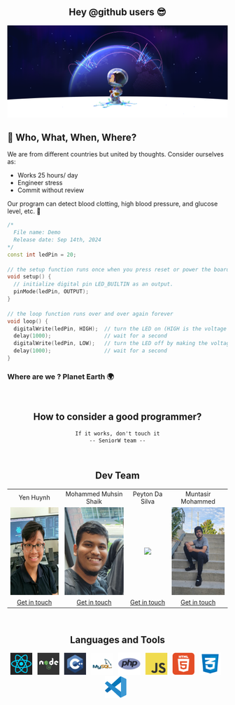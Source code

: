 <h2 align="center">Hey @github users 😎</h2>
<img src="../images/background.png">

## 🤔 Who, What, When, Where?</h2>
We are from different countries but united by thoughts. Consider ourselves as:
- Works 25 hours/ day
- Engineer stress
- Commit without review

Our program can detect blood clotting, high blood pressure, and glucose level, etc. 🐐

```cpp
/*
  File name: Demo
  Release date: Sep 14th, 2024
*/
const int ledPin = 20;

// the setup function runs once when you press reset or power the board
void setup() {
  // initialize digital pin LED_BUILTIN as an output.
  pinMode(ledPin, OUTPUT);
}

// the loop function runs over and over again forever
void loop() {
  digitalWrite(ledPin, HIGH);  // turn the LED on (HIGH is the voltage level)
  delay(1000);                 // wait for a second
  digitalWrite(ledPin, LOW);   // turn the LED off by making the voltage LOW
  delay(1000);                 // wait for a second
}

```

### Where are we ? Planet Earth 🌍

<br>

<h2 align="center"> How to consider a good programmer? </h2>
<div align="center">

```
If it works, don't touch it
-- SeniorW team --
```
</div>

<br>

<h2 align="center"> Dev Team </h2>

<table align="center">
  <tr>
    <td align="center">Yen Huynh</td>
    <td align="center">Mohammed Muhsin Shaik</td>
    <td align="center">Peyton Da Silva</td>
    <td align="center">Muntasir Mohammed</td>
  </tr>
  <tr>
    <td align="center"><img height="200" src="../images/peter.jpg"></td>
    <td align="center"><img height="200" src="../images/Muhsin.jpg"></td>
    <td align="center"><img height="200" src="../images/Peyton.jpg"></td>
    <td align="center"><img height="200" src="../images/Muntasir.jpg"></td>
  </tr>
  <tr>
    <td align="center"><a href="https://github.com/YenHuynh02" taget='_blank'>Get in touch</a></td>
    <td align="center"><a href="https://github.com/muhsin308">Get in touch</a></td>
    <td align="center"><a href="https://github.com/PalpaWalker">Get in touch</a></td>
    <td align="center"><a href="https://github.com/moha0988">Get in touch</a></td>
  </tr>
</table>

<br>

<h2 align="center">Languages and Tools</h2>
<p align="center">
  <img height="50" src="../images/react.png"> &nbsp;
  <img height="50" src="../images/Node.png"> &nbsp;
  <img height="50" src="../images/cpp.png"> &nbsp;
  <img height="50" src="../images/sql.png"> &nbsp;
  <img height="50" src="../images/php.png"> &nbsp;
  <img height="50" src="../images/JavaScript.png"> &nbsp;
  <img height="50" src="../images/html.png"> &nbsp;
  <img height="50" src="../images/css.png"> &nbsp;
  <img height="50" src="../images/vscode.png"> &nbsp;
</p>
